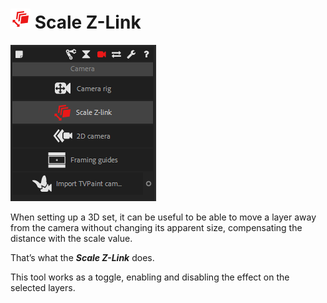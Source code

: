 # ![Scale Z Link Icon](img\duik-icons\zlink-icon-r.png) Scale Z-Link

![scale zlink panel](img\duik-screenshots\S-Camera\ScaleZLink-panel.PNG)

When setting up a 3D set, it can be useful to be able to move a layer away from the camera without changing its apparent size, compensating the distance with the scale value.

That’s what the ***Scale Z-Link*** does.

This tool works as a toggle, enabling and disabling the effect on the selected layers.
